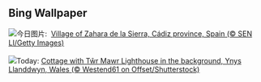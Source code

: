 ## Bing Wallpaper
![](https://www.bing.com/th?id=OHR.CadizSpain_ZH-CN0032172399_UHD.jpg&w=1000)今日图片: &nbsp;[Village of Zahara de la Sierra, Cádiz province, Spain (© SEN LI/Getty Images)](https://www.bing.com/th?id=OHR.CadizSpain_ZH-CN0032172399_UHD.jpg)
<br><br/>
![](https://www.bing.com/th?id=OHR.CoastalWales_EN-US9397534673_UHD.jpg&w=1000)Today: [Cottage with Tŵr Mawr Lighthouse in the background, Ynys Llanddwyn, Wales (© Westend61 on Offset/Shutterstock)](https://www.bing.com/th?id=OHR.CoastalWales_EN-US9397534673_UHD.jpg)
<br><br/>
